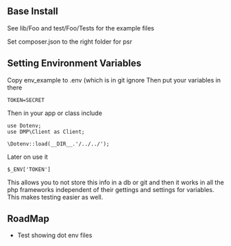 ## Base Install

See lib/Foo and test/Foo/Tests for the example files

Set composer.json to the right folder for psr


## Setting Environment Variables

Copy env_example to .env (which is in git ignore
Then put your variables in there

~~~
TOKEN=SECRET
~~~

Then in your app or class include


~~~
use Dotenv;
use DMP\Client as Client;

\Dotenv::load(__DIR__.'/../../');
~~~

Later on use it

~~~
$_ENV['TOKEN']
~~~

This allows you to not store this info in a db or git and then
it works in all the php frameworks independent of their gettings and settings for
variables. This makes testing easier as well.


## RoadMap

  * Test showing dot env files
